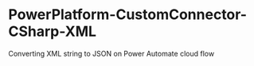 # PowerPlatform-CustomConnector-CSharp-XML
 Converting XML string to JSON on Power Automate cloud flow
